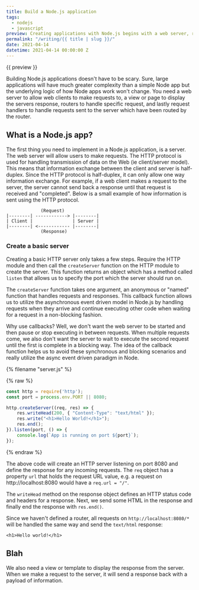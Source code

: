 ```yaml
---
title: Build a Node.js application
tags:
  - nodejs
  - javascript
preview: Creating applications with Node.js begins with a web server, request, router, and request handler. Frameworks like Express.js speed up development by providing a robust set of features to build web applications and APIs.
permalink: "/writing/{{ title | slug }}/"
date: 2021-04-14
datetime: 2021-04-14 00:00:00 Z
---
```


{{ preview }}

Building Node.js applications doesn't have to be scary. Sure, large applications will have much greater complexity than a simple Node app but the underlying logic of how Node apps work won't change. You need a web server to allow web clients to make requests to, a view or page to display the servers response, routers to handle specific request, and lastly request handlers to handle requests sent to the server which have been routed by the router.

<h2 class="post-heading">What is a Node.js app?</h2>

The first thing you need to implement in a Node.js application, is a server. The web server will allow users to make requests. The HTTP protocol is used for handling transmission of data on the Web (ie client/server model). This means that information exchange between the client and server is half-duplex. Since the HTTP protocol is half-duplex, it can only allow one way information exchange. For example, if a web client makes a request to the server, the server cannot send back a response until that request is received and "completed". Below is a small example of how information is sent using the HTTP protocol.

```text
             (Request)
|--------| ------------> |--------|
| Client |               | Server |
|--------| <------------ |--------|
             (Response)               
```

<h3 class="post-heading">Create a basic server</h3>

Creating a basic HTTP server only takes a few steps. Require the HTTP module and then call the `createServer` function on the HTTP module to create the server. This function returns an object which has a method called `listen` that allows us to specify the port which the server should run on.

The `createServer` function takes one argument, an anonymous or "named" function that handles requests and responses. This callback function allows us to utilize the asynchronous event driven model in Node.js by handling requests when they arrive and continue executing other code when waiting for a request in a non-blocking fashion.

Why use callbacks? Well, we don't want the web server to be started and then pause or stop executing in between requests. When multiple requests come, we also don't want the server to wait to execute the second request until the first is complete in a blocking way. The idea of the callback function helps us to avoid these synchronous and blocking scenarios and really utilize the async event driven paradigm in Node.

{% filename "server.js" %}

{% raw %}

```js
const http = require('http');
const port = process.env.PORT || 8080;

http.createServer((req, res) => {
    res.writeHead(200, { "Content-Type": "text/html" });
    res.write("<h1>Hello World!</h1>");
    res.end();
}).listen(port, () => {
    console.log(`App is running on port ${port}`);
});
```

{% endraw %}

The above code will create an HTTP server listening on port 8080 and define the response for any incoming requests. The `req` object has a property `url` that holds the request URL value, e.g. a request on http://localhost:8080 would have a `req.url = "/"`.

The `writeHead` method on the response object defines an HTTP status code and headers for a response. Next, we send some HTML in the response and finally end the response with `res.end()`. 

Since we haven't defined a router, all requests on `http://localhost:8080/*` will be handled the same way and send the `text/html` response:
 
```
<h1>Hello world!</h1>
```

<h2 class="post-heading">

<h2>Blah</h2>

We also need a view or template to display the response from the server. When we make a request to the server, it will send a response back with a payload of information.


